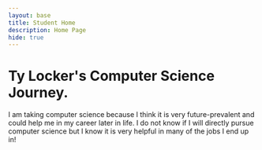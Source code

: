```yaml
---
layout: base
title: Student Home 
description: Home Page
hide: true
---
```


# Ty Locker's Computer Science Journey.
I am taking computer science because I think it is very future-prevalent and could help me in my career later in life. I do not know if I will directly pursue computer science but I know it is very helpful in many of the jobs I end up in!
